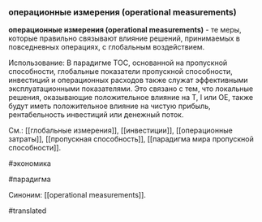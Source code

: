### операционные измерения (operational measurements)

**операционные измерения (operational measurements)** - те меры, которые правильно связывают влияние решений, принимаемых в повседневных операциях, с глобальным воздействием.

Использование: В парадигме TOC, основанной на пропускной способности, глобальные показатели пропускной способности, инвестиций и операционных расходов также служат эффективными эксплуатационными показателями. Это связано с тем, что локальные решения, оказывающие положительное влияние на T, I или OE, также будут иметь положительное влияние на чистую прибыль, рентабельность инвестиций или денежный поток.

См.: [[глобальные измерения]], [[инвестиции]], [[операционные затраты]], [[пропускная способность]], [[парадигма мира пропускной способности]].

#экономика

#парадигма

Синоним: [[operational measurements]].

#translated
